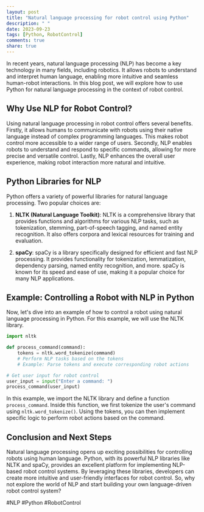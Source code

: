 ```yaml
---
layout: post
title: "Natural language processing for robot control using Python"
description: " "
date: 2023-09-23
tags: [Python, RobotControl]
comments: true
share: true
---
```


In recent years, natural language processing (NLP) has become a key technology in many fields, including robotics. It allows robots to understand and interpret human language, enabling more intuitive and seamless human-robot interactions. In this blog post, we will explore how to use Python for natural language processing in the context of robot control.

## Why Use NLP for Robot Control?

Using natural language processing in robot control offers several benefits. Firstly, it allows humans to communicate with robots using their native language instead of complex programming languages. This makes robot control more accessible to a wider range of users. Secondly, NLP enables robots to understand and respond to specific commands, allowing for more precise and versatile control. Lastly, NLP enhances the overall user experience, making robot interaction more natural and intuitive.

## Python Libraries for NLP

Python offers a variety of powerful libraries for natural language processing. Two popular choices are:

1. **NLTK (Natural Language Toolkit)**: NLTK is a comprehensive library that provides functions and algorithms for various NLP tasks, such as tokenization, stemming, part-of-speech tagging, and named entity recognition. It also offers corpora and lexical resources for training and evaluation.

2. **spaCy**: spaCy is a library specifically designed for efficient and fast NLP processing. It provides functionality for tokenization, lemmatization, dependency parsing, named entity recognition, and more. spaCy is known for its speed and ease of use, making it a popular choice for many NLP applications.

## Example: Controlling a Robot with NLP in Python

Now, let's dive into an example of how to control a robot using natural language processing in Python. For this example, we will use the NLTK library.

```python
import nltk

def process_command(command):
    tokens = nltk.word_tokenize(command)
    # Perform NLP tasks based on the tokens
    # Example: Parse tokens and execute corresponding robot actions

# Get user input for robot control
user_input = input("Enter a command: ")
process_command(user_input)
```

In this example, we import the NLTK library and define a function `process_command`. Inside this function, we first tokenize the user's command using `nltk.word_tokenize()`. Using the tokens, you can then implement specific logic to perform robot actions based on the command.

## Conclusion and Next Steps

Natural language processing opens up exciting possibilities for controlling robots using human language. Python, with its powerful NLP libraries like NLTK and spaCy, provides an excellent platform for implementing NLP-based robot control systems. By leveraging these libraries, developers can create more intuitive and user-friendly interfaces for robot control. So, why not explore the world of NLP and start building your own language-driven robot control system?

\#NLP #Python #RobotControl